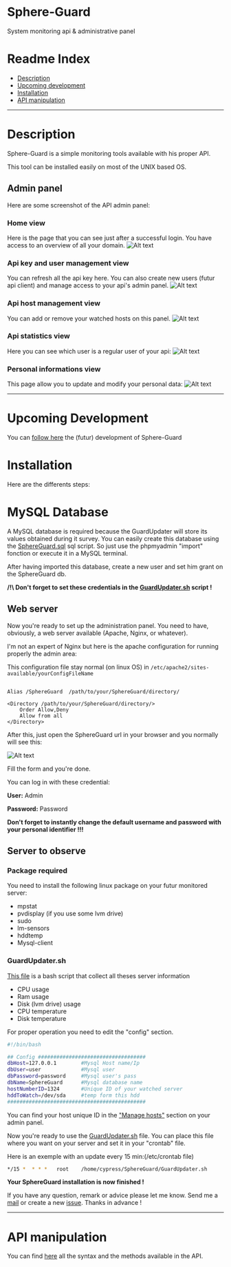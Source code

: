 Sphere-Guard
============

System monitoring api &amp; administrative panel

# Readme Index

* [Description](https://github.com/CypressXt/Sphere-Guard#description)
* [Upcoming development](https://github.com/CypressXt/Sphere-Guard#upcoming-development)
* [Installation](https://github.com/CypressXt/Sphere-Guard#installation)
* [API manipulation](https://github.com/CypressXt/Sphere-Guard#api-manipulation)

---
# Description

Sphere-Guard is a simple monitoring tools available with his proper API.

This tool can be installed easily on most of the UNIX based OS.

## Admin panel

Here are some screenshot of the API admin panel:


### Home view
Here is the page that you can see just after a successful login.
You have access to an overview of all your domain.
![Alt text](https://lh6.googleusercontent.com/-6mZvWzQ3Hhg/VDlJ_Fb069I/AAAAAAAACFE/J0uVcATmkD8/w2236-h1200-no/Capture%2Bd’écran%2B2014-10-11%2Bà%2B17.09.50.png "Home view")

### Api key and user management view
You can refresh all the api key here. You can also create new users (futur api client) and manage access to your api's admin panel.
![Alt text](https://lh6.googleusercontent.com/-0m3mHbn_p5g/VDlKAMkQaOI/AAAAAAAACFI/boVsC6YkZxo/w2236-h1196-no/Capture%2Bd’écran%2B2014-10-11%2Bà%2B17.12.46.png "Api key and user management view")

### Api host management view
You can add or remove your watched hosts on this panel.
![Alt text](https://lh4.googleusercontent.com/-t0x7esjkZ3Y/VDlJ_GHcNvI/AAAAAAAACFA/e_BMS_KSrxs/w2236-h1198-no/Capture%2Bd’écran%2B2014-10-11%2Bà%2B17.12.35.png "Login view")

### Api statistics view
Here you can see which user is a regular user of your api:
![Alt text](https://lh6.googleusercontent.com/-8aOR2bowAro/VDlJ_Ds0QwI/AAAAAAAACE0/4tY0XJg_CGk/w2236-h1198-no/Capture%2Bd’écran%2B2014-10-11%2Bà%2B17.12.19.png "Stats view")

### Personal informations view
This page allow you to update and modify your personal data:
![Alt text](https://lh5.googleusercontent.com/-5UbXqRvbS-U/VDlKAoGhCzI/AAAAAAAACFM/lSQwTmZKloo/w2236-h1194-no/Capture%2Bd’écran%2B2014-10-11%2Bà%2B17.13.16.png "Personal informations view")


---
# Upcoming Development

You can <a href="https://github.com/CypressXt/Sphere-Guard/wiki/Upcoming-development">follow here</a> the (futur) development of Sphere-Guard

# Installation
Here are the differents steps:


# MySQL Database

A MySQL database is required because the GuardUpdater will store its values ​​obtained during it survey.
You can easily create this database using the <a href="https://github.com/CypressXt/Sphere-Guard/blob/master/SphereGuard.sql">SphereGuard.sql</a> sql script. So just use the phpmyadmin "import" fonction or execute it in a MySQL terminal.

After having imported this database, create a new user and set him grant on the SphereGuard db. 

**/!\ Don't forget to set these credentials in the <a href="https://github.com/CypressXt/Sphere-Guard/blob/master/GuardUpdater.sh">GuardUpdater.sh</a> script !**


## Web server

Now you're ready to set up the administration panel. You need to have, obviously, a web server available (Apache, Nginx, or whatever).

I'm not an expert of Nginx but here is the apache configuration for running properly the admin area:

This configuration file stay normal (on linux OS) in  ```/etc/apache2/sites-available/yourConfigFileName```
```

Alias /SphereGuard	/path/to/your/SphereGuard/directory/

<Directory /path/to/your/SphereGuard/directory/>
    Order Allow,Deny
    Allow from all
</Directory>

```

After this, just open the SphereGuard url in your browser and you normally will see this:

![Alt text](https://lh3.googleusercontent.com/-uenkd-kFxOA/U5SmFQlXs-I/AAAAAAAAB-E/_jszrmFBpTA/w2868-h1612-no/Capture+d%25E2%2580%2599e%25CC%2581cran+2014-06-08+a%25CC%2580+20.05.26.png "Install view")

Fill the form and you're done.

You can log in with these credential:

**User:** Admin

**Password:** Password

**Don't forget to instantly change the default username and password with your personal identifier !!!**


## Server to observe
### Package required
You need to install the following linux package on your futur monitored server:
* mpstat
* pvdisplay (if you use some lvm drive)
* sudo
* lm-sensors
* hddtemp
* Mysql-client

### GuardUpdater.sh
<a href="https://github.com/CypressXt/Sphere-Guard/blob/master/GuardUpdater.sh">This file</a> is a bash script that collect all theses server information
* CPU usage
* Ram usage
* Disk (lvm drive) usage
* CPU temperature
* Disk temperature

For proper operation you need to edit the "config" section.

```bash
#!/bin/bash

## Config ###################################
dbHost=127.0.0.1        #Mysql Host name/Ip
dbUser=user             #Mysql user
dbPassword=password     #Mysql user's pass
dbName=SphereGuard      #Mysql database name
hostNumberID=1324       #Unique ID of your watched server
hddToWatch=/dev/sda     #temp form this hdd
#############################################
```

You can find your host unique ID in the <a href="https://github.com/CypressXt/Sphere-Guard/blob/master/README.md#api-host-management-view">"Manage hosts"</a> section on your admin panel.

Now you're ready to use the <a href="https://github.com/CypressXt/Sphere-Guard/blob/master/GuardUpdater.sh">GuardUpdater.sh</a> file.
You can place this file where you want on your server and set it in your "crontab" file.

Here is an exemple with an update every 15 min:(/etc/crontab file)
```bash
*/15 *	* * *	root	/home/cypress/SphereGuard/GuardUpdater.sh
```

**Your SphereGuard installation is now finished !**

If you have any question, remark or advice please let me know.
Send me a [mail](mailto:cypress@cypressxt.net?Subject=SphereGuard%20github) or create a new [issue](https://github.com/CypressXt/Sphere-Guard/issues/new).
Thanks in advance !

---
# API manipulation

You can find <a href="https://github.com/CypressXt/Sphere-Guard/blob/master/README_API.md">here</a> all the syntax and the methods available in the API.

